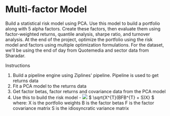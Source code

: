 # Multi-factor Model
Build a statistical risk model using PCA. Use this model to build a portfolio along with 5 alpha factors. Create these factors, then evaluate them using factor-weighted returns, quantile analysis, sharpe ratio, and turnover analysis. At the end of the project, optimize the portfolio using the risk model and factors using multiple optimization formulations. For the dataset, we'll be using the end of day from Quotemedia and sector data from Sharadar.

Instructions 
1) Build a pipeline engine using Ziplines' pipeline. Pipeline is used to get returns data  
2) Fit a PCA model to the returns data 
3) Get factor betas, factor returns and covariance data from the PCA model
4) Use this to build the risk model -  <img src="https://render.githubusercontent.com/render/math?math=e^{i \pi} = -1">
$ \sqrt{X^{T}(BFB^{T} + S)X} $ where:
  X is the portfolio weights
  B is the factor betas
  F is the factor covariance matrix
  S is the idiosyncratic variance matrix
  

